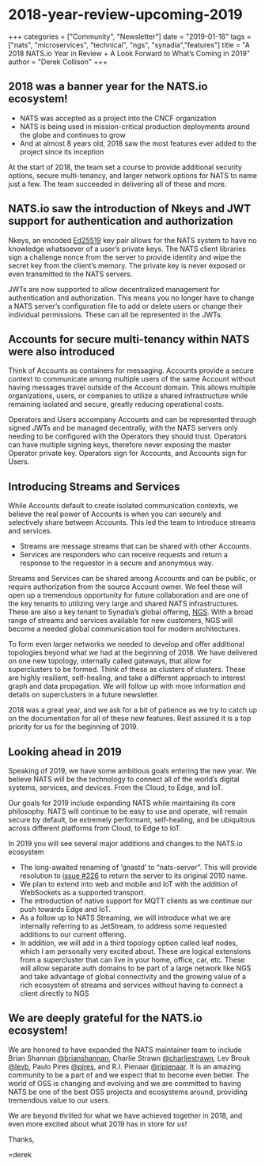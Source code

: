 # 2018-year-review-upcoming-2019

+++ categories = \["Community", "Newsletter"\] date = "2019-01-16" tags = \["nats", "microservices", "technical", "ngs", "synadia","features"\] title = "A 2018 NATS.io Year in Review + A Look Forward to What’s Coming in 2019" author = "Derek Collison" +++

## 2018 was a banner year for the NATS.io ecosystem!

* NATS was accepted as a project into the CNCF organization
* NATS is being used in mission-critical production deployments around the globe and continues to grow
* And at almost 8 years old, 2018 saw the most features ever added to the project since its inception

At the start of 2018, the team set a course to provide additional security options, secure multi-tenancy, and larger network options for NATS to name just a few. The team succeeded in delivering all of these and more.

## NATS.io saw the introduction of Nkeys and JWT support for authentication and authorization

Nkeys, an encoded [Ed25519](https://ed25519.cr.yp.to/) key pair allows for the NATS system to have no knowledge whatsoever of a user’s private keys. The NATS client libraries sign a challenge nonce from the server to provide identity and wipe the secret key from the client’s memory. The private key is never exposed or even transmitted to the NATS servers.

JWTs are now supported to allow decentralized management for authentication and authorization. This means you no longer have to change a NATS server’s configuration file to add or delete users or change their individual permissions. These can all be represented in the JWTs.

## Accounts for secure multi-tenancy within NATS were also introduced

Think of Accounts as containers for messaging. Accounts provide a secure context to communicate among multiple users of the same Account without having messages travel outside of the Account domain. This allows multiple organizations, users, or companies to utilize a shared infrastructure while remaining isolated and secure, greatly reducing operational costs.

Operators and Users accompany Accounts and can be represented through signed JWTs and be managed decentrally, with the NATS servers only needing to be configured with the Operators they should trust. Operators can have multiple signing keys, therefore never exposing the master Operator private key. Operators sign for Accounts, and Accounts sign for Users.

## Introducing Streams and Services

While Accounts default to create isolated communication contexts, we believe the real power of Accounts is when you can securely and selectively share between Accounts. This led the team to introduce streams and services.

* Streams are message streams that can be shared with other Accounts.
* Services are responders who can receive requests and return a response to the requestor in a secure and anonymous way.

Streams and Services can be shared among Accounts and can be public, or require authorization from the source Account owner. We feel these will open up a tremendous opportunity for future collaboration and are one of the key tenants to utilizing very large and shared NATS infrastructures. These are also a key tenant to Synadia’s global offering, [NGS](https://synadia.com/ngs). With a broad range of streams and services available for new customers, NGS will become a needed global communication tool for modern architectures.

To form even larger networks we needed to develop and offer additional topologies beyond what we had at the beginning of 2018. We have delivered on one new topology, internally called gateways, that allow for superclusters to be formed. Think of these as clusters of clusters. These are highly resilient, self-healing, and take a different approach to interest graph and data propagation. We will follow up with more information and details on superclusters in a future newsletter.

2018 was a great year, and we ask for a bit of patience as we try to catch up on the documentation for all of these new features. Rest assured it is a top priority for us for the beginning of 2019.

## Looking ahead in 2019

Speaking of 2019, we have some ambitious goals entering the new year. We believe NATS will be the technology to connect all of the world’s digital systems, services, and devices. From the Cloud, to Edge, and IoT.

Our goals for 2019 include expanding NATS while maintaining its core philosophy. NATS will continue to be easy to use and operate, will remain secure by default, be extremely performant, self-healing, and be ubiquitous across different platforms from Cloud, to Edge to IoT.

In 2019 you will see several major additions and changes to the NATS.io ecosystem

* The long-awaited renaming of ‘gnastd’ to “nats-server”. This will provide resolution to [issue \#226](https://github.com/nats-io/gnastd/issues/226) to return the server to its original 2010 name.
* We plan to extend into web and mobile and IoT with the addition of WebSockets as a supported transport.
* The introduction of native support for MQTT clients as we continue our push towards Edge and IoT.
* As a follow up to NATS Streaming, we will introduce what we are internally referring to as JetStream, to address some requested additions to our current offering.
* In addition, we will add in a third topology option called leaf nodes, which I am personally very excited about. These are logical extensions from a supercluster that can live in your home, office, car, etc. These will allow separate auth domains to be part of a large network like NGS and take advantage of global connectivity and the growing value of a rich ecosystem of streams and services without having to connect a client directly to NGS

## We are deeply grateful for the NATS.io ecosystem!

We are honored to have expanded the NATS maintainer team to include Brian Shannan [@brianshannan](https://github.com/brianshannan), Charlie Strawn [@charliestrawn](https://github.com/charliestrawn), Lev Brouk [@levb](https://github.com/levb), Paulo Pires [@pires](https://github.com/pires), and R.I. Pienaar [@ripienaar](https://github.com/ripienaar). It is an amazing community to be a part of and we expect that to become even better. The world of OSS is changing and evolving and we are committed to having NATS be one of the best OSS projects and ecosystems around, providing tremendous value to our users.

We are beyond thrilled for what we have achieved together in 2018, and even more excited about what 2019 has in store for us!

Thanks,

=derek

